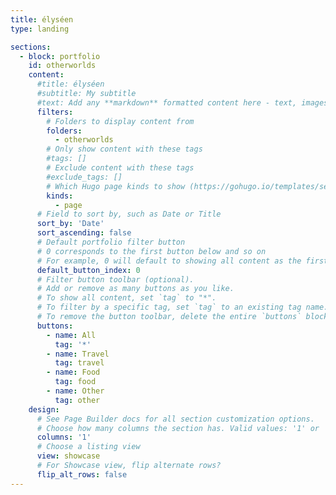 ```yaml
---
title: élyséen
type: landing

sections:
  - block: portfolio
    id: otherworlds
    content:
      #title: élyséen
      #subtitle: My subtitle
      #text: Add any **markdown** formatted content here - text, images, videos, galleries - and even HTML code!
      filters:
        # Folders to display content from
        folders:
          - otherworlds
        # Only show content with these tags
        #tags: []
        # Exclude content with these tags
        #exclude_tags: []
        # Which Hugo page kinds to show (https://gohugo.io/templates/section-templates/#page-kinds)
        kinds:
          - page
      # Field to sort by, such as Date or Title
      sort_by: 'Date'
      sort_ascending: false
      # Default portfolio filter button
      # 0 corresponds to the first button below and so on
      # For example, 0 will default to showing all content as the first button below shows content with *any* tag
      default_button_index: 0
      # Filter button toolbar (optional).
      # Add or remove as many buttons as you like.
      # To show all content, set `tag` to "*".
      # To filter by a specific tag, set `tag` to an existing tag name.
      # To remove the button toolbar, delete the entire `buttons` block.
      buttons:
        - name: All
          tag: '*'
        - name: Travel
          tag: travel
        - name: Food
          tag: food
        - name: Other
          tag: other
    design:
      # See Page Builder docs for all section customization options.
      # Choose how many columns the section has. Valid values: '1' or '2'.
      columns: '1'
      # Choose a listing view
      view: showcase
      # For Showcase view, flip alternate rows?
      flip_alt_rows: false
---
```


